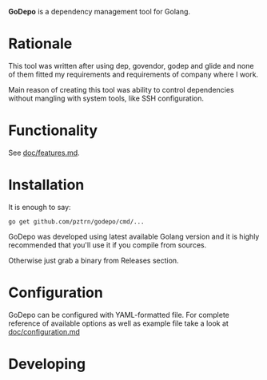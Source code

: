 **GoDepo** is a dependency management tool for Golang.

# Rationale

This tool was written after using dep, govendor, godep and glide and none
of them fitted my requirements and requirements of company where I work.

Main reason of creating this tool was ability to control dependencies
without mangling with system tools, like SSH configuration.

# Functionality

See [doc/features.md](doc/features.md).

# Installation

It is enough to say:

```
go get github.com/pztrn/godepo/cmd/...
```

GoDepo was developed using latest available Golang version and it is
highly recommended that you'll use it if you compile from sources.

Otherwise just grab a binary from Releases section.

# Configuration

GoDepo can be configured with YAML-formatted file. For complete reference
of available options as well as example file take a look at
[doc/configuration.md](doc/configuration.md)

# Developing